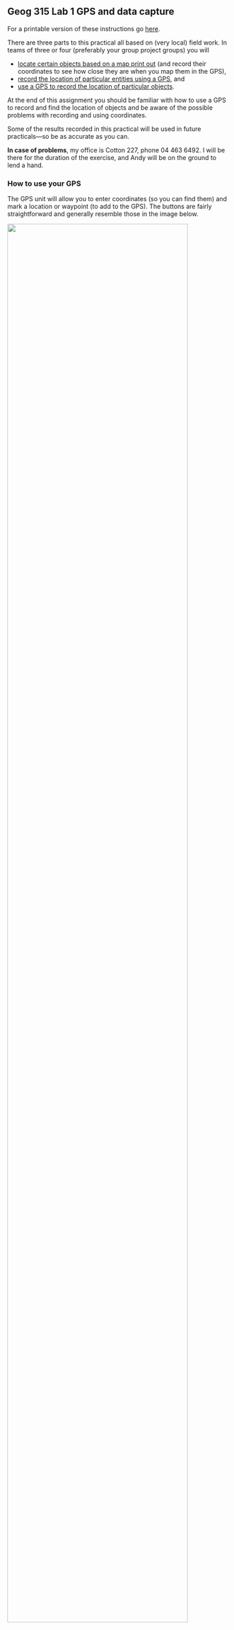 ## Geog 315 Lab 1 GPS and data capture
For a printable version of these instructions go [here](lab-01-geog-318-2019.pdf).

There are three parts to this practical all based on (very local) field work. In teams of three or four (preferably your group project groups) you will
+ [locate certain objects based on a map print out](#locate-objects-from-a-map) (and record their coordinates to see how close they are when you map them in the GPS),
+ [record the location of particular entities using a GPS](#recording-objects-using-gps), and
+ [use a GPS to record the location of particular objects](#using-gps-to-locate-objects).

At the end of this assignment you should be familiar with how to use a GPS to record and find the location of objects and be aware of the possible problems with recording and using coordinates.

Some of the results recorded in this practical will be used in future practicals&mdash;so be as accurate as you can.

**In case of problems**, my office is Cotton 227, phone 04 463 6492. I will be there for the duration of the exercise, and Andy will be on the ground to lend a hand.

### How to use your GPS
The GPS unit will allow you to enter coordinates (so you can find them) and mark a location or waypoint (to add to the GPS). The buttons are fairly straightforward and generally resemble those in the image below.

<img src='images/GPS-overview.png' width=90%>
**Source**: [slideplayer.com](http://slideplayer.com/slide/767334/)

### Locate objects from a map
On the map below is a series of handwritten numbers and 'X's, each corresponding to a real world object in the vicinity of the university. There are a number of problems with this map, but when surveyors are collecting data, they may not be given a great map with correct labelling. This makes it harder for the surveyor to collect appropriate data.

In [Table 1](#table-1) on the last page, record in the appropriate field what you think the object is and its coordinates.

<img src='images/map1.png' width=60%>

### Recording objects using GPS
In this section, you will be marking the coordinates for telephone poles running down Kelburn Parade from the roundabout.

First record the name of your GPS unit (there’s a bunch of letters marked on the back). You will need to remember the name of your GPS for the next lab.

Next, record the coordinates for the five telephone poles running up Kelburn Parade in [Table 2](#table-2) on the last page. Start with the pole just opposite Gate 7 in to the University and turn left up the street to record the remaining four. Remember to name (or record the number) of the waypoints you mark.

### Using GPS to locate objects
Next you need to find five containers hidden at specific coordinates. The first four containers are at the following coordinates and the fifth container can be found by piecing the numbers hidden in the first four containers together in the
following order

Container | Codes
-- | --
1 | A and B
2 | C and D
3 | E and F
4 | G and H

Using this information, you can determine the final container at

&nbsp;&nbsp;&nbsp;&nbsp;S 41&deg;1G.ABC E174&deg;4H.DEF

There is a small prize in the fifth container for the first group to find it!

#### Important&mdash;read carefully!
The containers are small Tupperware tab-lock boxes (about the size of a fist) and are quite difficult to find. To help there are 4 different images which correspond to the specific location of each of the containers. The images are not in order (that would be too easy!). They also might be a little out of date by now.

You do NOT have to go anywhere dangerous to get these. The boxes are located just off tracks. You do NOT have to leave the tracks. Where a track has a steep drop off, the box is NOT located on the steep drop off side!

<img src='images/gps-pic-1.jpg' width=50%><img src='images/gps-pic-2.jpg' width=50%><img src='images/gps-pic-3.jpg' width=50%><img src='images/gps-pic-4.jpg' width=50%>

It might be best to plot these on Google Earth or in ArcGIS first before you go on your hunt.

For the final box, you're on your own, no further clues!

### Finally...
Make sure you have the number of your GPS! You will need it for the next lab.
<img src='images/blank.png' height=370px style='visibility:hidden;'>

#### Assessment: 5 points on completion of this assignment. Record your names below.
<img src='images/blank.png' height=160px style='visibility:hidden;'>

#### Table 1 (the objects)
Number | Object | Latitude | Longitude
-- | -- | -- | --
1 | | |
2 | | |
3 | | |
4 | | |
5 | | |

#### Table 2 (the telegraph poles)
**GPS Unit name**:

Number | Object | Latitude | Longitude
-- | -- | -- | --
1 | | |
2 | | |
3 | | |
4 | | |
5 | | |
